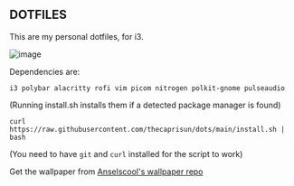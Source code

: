 ## DOTFILES
This are my personal dotfiles, for i3.

![image](https://github.com/thecaprisun/dots/assets/156376854/de03ae98-74b5-4afb-ae9e-bbc12598ab2b)

Dependencies are:
```
i3 polybar alacritty rofi vim picom nitrogen polkit-gnome pulseaudio
```
(Running install.sh installs them if a detected package manager is found)

```
curl https://raw.githubusercontent.com/thecaprisun/dots/main/install.sh | bash
```
(You need to have `git` and `curl` installed for the script to work)

Get the wallpaper from [Anselscool's wallpaper repo](https://github.com/anselscool/wallpapers)

